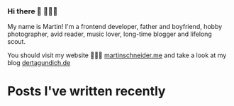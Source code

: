 ### Hi there 👋  🤷🏼‍♂️

My name is Martin! I'm a frontend developer, father and boyfriend, hobby photographer, avid reader, music lover, long-time blogger and lifelong scout.

You should visit my website 👨🏼‍💻 [martinschneider.me](https://martinschneider.me) and take a look at my blog [dertagundich.de](https://www.dertagundich.de)

# Posts I've written recently
<!-- BLOG-POST-LIST:START -->
<!-- BLOG-POST-LIST:END -->
